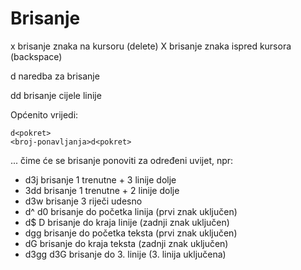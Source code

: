 # Brisanje

x       brisanje znaka na kursoru (delete)
X       brisanje znaka ispred kursora (backspace)

d       naredba za brisanje

dd      brisanje cijele linije

Općenito vrijedi:
```
d<pokret>
<broj-ponavljanja>d<pokret>
```
... čime će se brisanje ponoviti za određeni uvijet, npr:
* d3j                   brisanje 1 trenutne + 3 linije dolje
* 3dd                   brisanje 1 trenutne + 2 linije dolje
* d3w                   brisanje 3 riječi udesno 
* d^    d0              brisanje do početka linija (prvi znak uključen)
* d$    D               brisanje do kraja linije (zadnji znak uključen)
* dgg                   brisanje do početka teksta (prvi znak uključen)
* dG                    brisanje do kraja teksta (zadnji znak uključen) 
* d3gg  d3G             brisanje do 3. linije (3. linija uključena)
